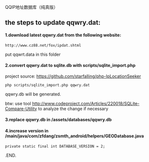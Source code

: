 QQIP地址数据库（纯真版）

## the steps to update qqwry.dat:

#### 1.download latest qqwry.dat from the following website:

	http://www.cz88.net/fox/ipdat.shtml
	
put qqwrt.data in this folder

#### 2.convert qqwry.dat to sqlite.db with scripts/sqlite_import.php
	
project source: https://github.com/starfalling/php-IpLocationSeeker

	php scripts/sqlite_import.php qqwry.dat

qqwry.db will be generated.

btw: use tool http://www.codeproject.com/Articles/220018/SQLite-Compare-Utility to analyze the change if necessary

#### 3.replace qqwry.db in /assets/databases/qqwry.db

#### 4.increase version in /main/java/com/zfdang/zsmth_android/helpers/GEODatabase.java

	private static final int DATABASE_VERSION = 2;

.END.

